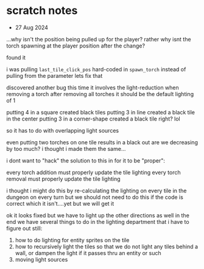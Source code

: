 # scratch notes

- 27 Aug 2024 

...why isn't the position being pulled up for the player?
rather
why isnt the torch spawning at the player position after the change?



found it

i was pulling `last_tile_click_pos` hard-coded in `spawn_torch` instead of pulling from the parameter
lets fix that


discovered another bug
this time it involves the light-reduction when removing a torch
after removing all torches it should be the default lighting of 1

putting 4 in a square created black tiles
putting 3 in line created a black tile in the center
putting 3 in a corner-shape created a black tile right? lol

so it has to do with overlapping light sources

even putting two torches on one tile results in a black out
are we decreasing by too much?
i thought i made them the same...

i dont want to "hack" the solution to this in
for it to be "proper":

every torch addition must properly update the tile lighting
every torch removal must properly update the tile lighting

i thought i might do this by re-calculating the lighting on every tile in the dungeon on every turn
but we should not need to do this if the code is correct
which it isn't....yet
but we will get it

ok
it looks fixed but we have to light up the other directions as well
in the end we have several things to do in the lighting department that i have to figure out still:


1. how to do lighting for entity sprites on the tile
2. how to recursively light the tiles so that we do not light any tiles behind a wall, or dampen the light if it passes thru an entity or such
3. moving light sources









